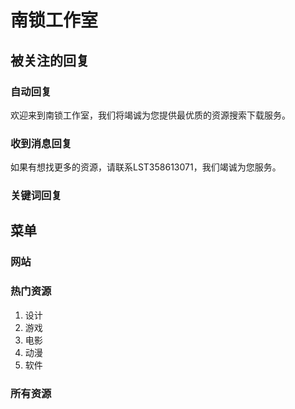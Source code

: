 # 南锁工作室

## 被关注的回复

### 自动回复

欢迎来到南锁工作室，我们将竭诚为您提供最优质的资源搜索下载服务。

### 收到消息回复

如果有想找更多的资源，请联系LST358613071，我们竭诚为您服务。

### 关键词回复


## 菜单

### 网站

### 热门资源

1. 设计
2. 游戏
3. 电影
4. 动漫
5. 软件

### 所有资源



